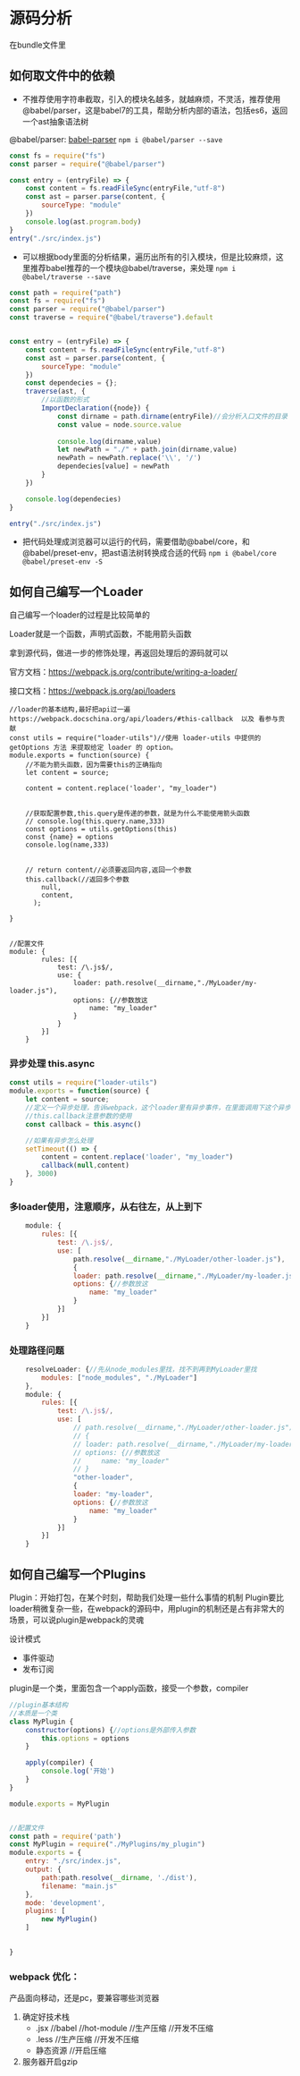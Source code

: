 # 源码分析 
在bundle文件里
## 如何取文件中的依赖
* 不推荐使用字符串截取，引入的模块名越多，就越麻烦，不灵活，推荐使用@babel/parser，这是babel7的工具，帮助分析内部的语法，包括es6，返回一个ast抽象语法树

@babel/parser: [babel-parser](https://babeljs.io/docs/en/babel-parser)
`npm i @babel/parser --save`
``` js
const fs = require("fs")
const parser = require("@babel/parser")

const entry = (entryFile) => {
    const content = fs.readFileSync(entryFile,"utf-8")
    const ast = parser.parse(content, {
        sourceType: "module"
    })
    console.log(ast.program.body)
}
entry("./src/index.js")
```
* 可以根据body里面的分析结果，遍历出所有的引入模块，但是比较麻烦，这里推荐babel推荐的一个模块@babel/traverse，来处理
`npm i @babel/traverse --save`
``` js
const path = require("path")
const fs = require("fs")
const parser = require("@babel/parser")
const traverse = require("@babel/traverse").default


const entry = (entryFile) => {
    const content = fs.readFileSync(entryFile,"utf-8")
    const ast = parser.parse(content, {
        sourceType: "module"
    })
    const dependecies = {};
    traverse(ast, {
        //以函数的形式
        ImportDeclaration({node}) {
            const dirname = path.dirname(entryFile)//会分析入口文件的目录 ./src
            const value = node.source.value
            
            console.log(dirname,value)
            let newPath = "./" + path.join(dirname,value)
            newPath = newPath.replace('\\', '/')
            dependecies[value] = newPath
        }
    })

    console.log(dependecies)
}

entry("./src/index.js")

```
* 把代码处理成浏览器可以运行的代码，需要借助@babel/core，和@babel/preset-env，把ast语法树转换成合适的代码
`npm i @babel/core @babel/preset-env -S`

## 如何自己编写一个Loader
自己编写一个loader的过程是比较简单的

Loader就是一个函数，声明式函数，不能用箭头函数

拿到源代码，做进一步的修饰处理，再返回处理后的源码就可以

官方文档：https://webpack.js.org/contribute/writing-a-loader/

接口文档：https://webpack.js.org/api/loaders
``` JS
//loader的基本结构,最好把api过一遍https://webpack.docschina.org/api/loaders/#this-callback  以及 看参与贡献
const utils = require("loader-utils")//使用 loader-utils 中提供的 getOptions 方法 来提取给定 loader 的 option。
module.exports = function(source) {
    //不能为箭头函数，因为需要this的正确指向
    let content = source;

    content = content.replace('loader', "my_loader")


    //获取配置参数,this.query是传递的参数，就是为什么不能使用箭头函数
    // console.log(this.query.name,333)
    const options = utils.getOptions(this)
    const {name} = options
    console.log(name,333)
    

    // return content//必须要返回内容,返回一个参数
    this.callback(//返回多个参数
        null,
        content,
      );
    
}


//配置文件
module: {
        rules: [{
            test: /\.js$/,
            use: {
                loader: path.resolve(__dirname,"./MyLoader/my-loader.js"),
                options: {//参数放这
                    name: "my_loader"
                }
            }
        }]
    }
```

### 异步处理 this.async
``` js
const utils = require("loader-utils")
module.exports = function(source) {
    let content = source;
    //定义一个异步处理，告诉webpack，这个loader里有异步事件，在里面调用下这个异步
    //this.callback注意参数的使用
    const callback = this.async()

    //如果有异步怎么处理
    setTimeout(() => {
        content = content.replace('loader', "my_loader")
        callback(null,content)
    }, 3000)
}
```
### 多loader使用，注意顺序，从右往左，从上到下
``` js
	module: {
        rules: [{
            test: /\.js$/,
            use: [
                path.resolve(__dirname,"./MyLoader/other-loader.js"),
                {
                loader: path.resolve(__dirname,"./MyLoader/my-loader.js"),
                options: {//参数放这
                    name: "my_loader"
                }
            }]
        }]
    }
```
### 处理路径问题
``` js
	resolveLoader: {//先从node_modules里找，找不到再到MyLoader里找
        modules: ["node_modules", "./MyLoader"]
    },
    module: {
        rules: [{
            test: /\.js$/,
            use: [
                // path.resolve(__dirname,"./MyLoader/other-loader.js"),
                // {
                // loader: path.resolve(__dirname,"./MyLoader/my-loader.js"),
                // options: {//参数放这
                //     name: "my_loader"
                // }
                "other-loader",
                {
                loader: "my-loader",
                options: {//参数放这
                    name: "my_loader"
                }
            }]
        }]
    }
```
## 如何自己编写一个Plugins
Plugin：开始打包，在某个时刻，帮助我们处理一些什么事情的机制
Plugin要比loader稍微复杂一些，在webpack的源码中，用plugin的机制还是占有非常大的场景，可以说plugin是webpack的灵魂

设计模式
* 事件驱动
* 发布订阅

plugin是一个类，里面包含一个apply函数，接受一个参数，compiler
``` js
//plugin基本结构
//本质是一个类
class MyPlugin {
    constructor(options) {//options是外部传入参数
        this.options = options
    }   

    apply(compiler) {
        console.log('开始')
    }
}

module.exports = MyPlugin


//配置文件
const path = require('path')
const MyPlugin = require("./MyPlugins/my_plugin")
module.exports = {
    entry: "./src/index.js",
    output: {
        path:path.resolve(__dirname, './dist'),
        filename: "main.js"
    },
    mode: 'development',
    plugins: [
        new MyPlugin()
    ]
    

}
```
### webpack 优化：
产品面向移动，还是pc，要兼容哪些浏览器
1. 确定好技术栈
	* .jsx
		//babel
		//hot-module
		//生产压缩
		//开发不压缩
	* .less
	 //生产压缩
	 //开发不压缩
	* 静态资源
	 //开启压缩
2. 服务器开启gzip
